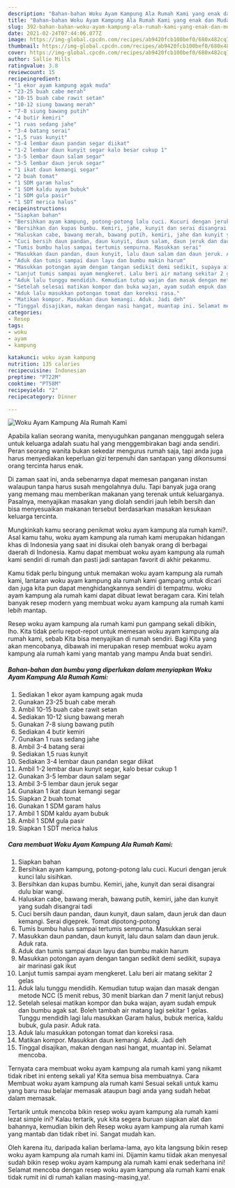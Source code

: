 ```yaml
---
description: "Bahan-bahan Woku Ayam Kampung Ala Rumah Kami yang enak dan Mudah Dibuat"
title: "Bahan-bahan Woku Ayam Kampung Ala Rumah Kami yang enak dan Mudah Dibuat"
slug: 392-bahan-bahan-woku-ayam-kampung-ala-rumah-kami-yang-enak-dan-mudah-dibuat
date: 2021-02-24T07:44:06.077Z
image: https://img-global.cpcdn.com/recipes/ab9420fcb100bef0/680x482cq70/woku-ayam-kampung-ala-rumah-kami-foto-resep-utama.jpg
thumbnail: https://img-global.cpcdn.com/recipes/ab9420fcb100bef0/680x482cq70/woku-ayam-kampung-ala-rumah-kami-foto-resep-utama.jpg
cover: https://img-global.cpcdn.com/recipes/ab9420fcb100bef0/680x482cq70/woku-ayam-kampung-ala-rumah-kami-foto-resep-utama.jpg
author: Sallie Mills
ratingvalue: 3.8
reviewcount: 15
recipeingredient:
- "1 ekor ayam kampung agak muda"
- "23-25 buah cabe merah"
- "10-15 buah cabe rawit setan"
- "10-12 siung bawang merah"
- "7-8 siung bawang putih"
- "4 butir kemiri"
- "1 ruas sedang jahe"
- "3-4 batang serai"
- "1,5 ruas kunyit"
- "3-4 lembar daun pandan segar diikat"
- "1-2 lembar daun kunyit segar kalo besar cukup 1"
- "3-5 lembar daun salam segar"
- "3-5 lembar daun jeruk segar"
- "1 ikat daun kemangi segar"
- "2 buah tomat"
- "1 SDM garam halus"
- "1 SDM kaldu ayam bubuk"
- "1 SDM gula pasir"
- "1 SDT merica halus"
recipeinstructions:
- "Siapkan bahan"
- "Bersihkan ayam kampung, potong-potong lalu cuci. Kucuri dengan jeruk kunci lalu sisihkan."
- "Bersihkan dan kupas bumbu. Kemiri, jahe, kunyit dan serai disangrai dulu biar wangi."
- "Haluskan cabe, bawang merah, bawang putih, kemiri, jahe dan kunyit yang sudah disangrai tadi"
- "Cuci bersih daun pandan, daun kunyit, daun salam, daun jeruk dan daun kemangi. Serai digeprek. Tomat dipotong-potong"
- "Tumis bumbu halus sampai tertumis sempurna. Masukkan serai"
- "Masukkan daun pandan, daun kunyit, lalu daun salam dan daun jeruk. Aduk rata."
- "Aduk dan tumis sampai daun layu dan bumbu makin harum"
- "Masukkan potongan ayam dengan tangan sedikit demi sedikit, supaya air marinasi gak ikut"
- "Lanjut tumis sampai ayam mengkeret. Lalu beri air matang sekitar 2 gelas"
- "Aduk lalu tunggu mendidih. Kemudian tutup wajan dan masak dengan metode NCC (5 menit rebus, 30 menit biarkan dan 7 menit lanjut rebus)"
- "Setelah selesai matikan kompor dan buka wajan, ayam sudah empuk dan bumbu agak sat. Boleh tambah air matang lagi sekitar 1 gelas. Tunggu mendidih lagi lalu masukkan Garam halus, bubuk merica, kaldu bubuk, gula pasir. Aduk rata."
- "Aduk lalu masukkan potongan tomat dan koreksi rasa."
- "Matikan kompor. Masukkan daun kemangi. Aduk. Jadi deh"
- "Tinggal disajikan, makan dengan nasi hangat, muantap ini. Selamat mencoba."
categories:
- Resep
tags:
- woku
- ayam
- kampung

katakunci: woku ayam kampung 
nutrition: 135 calories
recipecuisine: Indonesian
preptime: "PT22M"
cooktime: "PT58M"
recipeyield: "2"
recipecategory: Dinner

---
```



![Woku Ayam Kampung Ala Rumah Kami](https://img-global.cpcdn.com/recipes/ab9420fcb100bef0/680x482cq70/woku-ayam-kampung-ala-rumah-kami-foto-resep-utama.jpg)

Apabila kalian seorang wanita, menyuguhkan panganan menggugah selera untuk keluarga adalah suatu hal yang menggembirakan bagi anda sendiri. Peran seorang  wanita bukan sekedar mengurus rumah saja, tapi anda juga harus menyediakan keperluan gizi terpenuhi dan santapan yang dikonsumsi orang tercinta harus enak.

Di zaman  saat ini, anda sebenarnya dapat memesan panganan instan walaupun tanpa harus susah mengolahnya dulu. Tapi banyak juga orang yang memang mau memberikan makanan yang terenak untuk keluarganya. Pasalnya, menyajikan masakan yang diolah sendiri jauh lebih bersih dan bisa menyesuaikan makanan tersebut berdasarkan masakan kesukaan keluarga tercinta. 



Mungkinkah kamu seorang penikmat woku ayam kampung ala rumah kami?. Asal kamu tahu, woku ayam kampung ala rumah kami merupakan hidangan khas di Indonesia yang saat ini disukai oleh banyak orang di berbagai daerah di Indonesia. Kamu dapat membuat woku ayam kampung ala rumah kami sendiri di rumah dan pasti jadi santapan favorit di akhir pekanmu.

Kamu tidak perlu bingung untuk memakan woku ayam kampung ala rumah kami, lantaran woku ayam kampung ala rumah kami gampang untuk dicari dan juga kita pun dapat menghidangkannya sendiri di tempatmu. woku ayam kampung ala rumah kami dapat dibuat lewat beragam cara. Kini telah banyak resep modern yang membuat woku ayam kampung ala rumah kami lebih mantap.

Resep woku ayam kampung ala rumah kami pun gampang sekali dibikin, lho. Kita tidak perlu repot-repot untuk memesan woku ayam kampung ala rumah kami, sebab Kita bisa menyajikan di rumah sendiri. Bagi Kita yang akan mencobanya, dibawah ini merupakan resep membuat woku ayam kampung ala rumah kami yang mantab yang mampu Anda buat sendiri.

<!--inarticleads1-->

##### Bahan-bahan dan bumbu yang diperlukan dalam menyiapkan Woku Ayam Kampung Ala Rumah Kami:

1. Sediakan 1 ekor ayam kampung agak muda
1. Gunakan 23-25 buah cabe merah
1. Ambil 10-15 buah cabe rawit setan
1. Sediakan 10-12 siung bawang merah
1. Gunakan 7-8 siung bawang putih
1. Sediakan 4 butir kemiri
1. Gunakan 1 ruas sedang jahe
1. Ambil 3-4 batang serai
1. Sediakan 1,5 ruas kunyit
1. Sediakan 3-4 lembar daun pandan segar diikat
1. Ambil 1-2 lembar daun kunyit segar, kalo besar cukup 1
1. Gunakan 3-5 lembar daun salam segar
1. Ambil 3-5 lembar daun jeruk segar
1. Gunakan 1 ikat daun kemangi segar
1. Siapkan 2 buah tomat
1. Gunakan 1 SDM garam halus
1. Ambil 1 SDM kaldu ayam bubuk
1. Ambil 1 SDM gula pasir
1. Siapkan 1 SDT merica halus




<!--inarticleads2-->

##### Cara membuat Woku Ayam Kampung Ala Rumah Kami:

1. Siapkan bahan
1. Bersihkan ayam kampung, potong-potong lalu cuci. Kucuri dengan jeruk kunci lalu sisihkan.
1. Bersihkan dan kupas bumbu. Kemiri, jahe, kunyit dan serai disangrai dulu biar wangi.
1. Haluskan cabe, bawang merah, bawang putih, kemiri, jahe dan kunyit yang sudah disangrai tadi
1. Cuci bersih daun pandan, daun kunyit, daun salam, daun jeruk dan daun kemangi. Serai digeprek. Tomat dipotong-potong
1. Tumis bumbu halus sampai tertumis sempurna. Masukkan serai
1. Masukkan daun pandan, daun kunyit, lalu daun salam dan daun jeruk. Aduk rata.
1. Aduk dan tumis sampai daun layu dan bumbu makin harum
1. Masukkan potongan ayam dengan tangan sedikit demi sedikit, supaya air marinasi gak ikut
1. Lanjut tumis sampai ayam mengkeret. Lalu beri air matang sekitar 2 gelas
1. Aduk lalu tunggu mendidih. Kemudian tutup wajan dan masak dengan metode NCC (5 menit rebus, 30 menit biarkan dan 7 menit lanjut rebus)
1. Setelah selesai matikan kompor dan buka wajan, ayam sudah empuk dan bumbu agak sat. Boleh tambah air matang lagi sekitar 1 gelas. Tunggu mendidih lagi lalu masukkan Garam halus, bubuk merica, kaldu bubuk, gula pasir. Aduk rata.
1. Aduk lalu masukkan potongan tomat dan koreksi rasa.
1. Matikan kompor. Masukkan daun kemangi. Aduk. Jadi deh
1. Tinggal disajikan, makan dengan nasi hangat, muantap ini. Selamat mencoba.




Ternyata cara membuat woku ayam kampung ala rumah kami yang nikamt tidak ribet ini enteng sekali ya! Kita semua bisa membuatnya. Cara Membuat woku ayam kampung ala rumah kami Sesuai sekali untuk kamu yang baru mau belajar memasak ataupun bagi anda yang sudah hebat dalam memasak.

Tertarik untuk mencoba bikin resep woku ayam kampung ala rumah kami lezat simple ini? Kalau tertarik, yuk kita segera buruan siapkan alat dan bahannya, kemudian bikin deh Resep woku ayam kampung ala rumah kami yang mantab dan tidak ribet ini. Sangat mudah kan. 

Oleh karena itu, daripada kalian berlama-lama, ayo kita langsung bikin resep woku ayam kampung ala rumah kami ini. Dijamin kamu tiidak akan menyesal sudah bikin resep woku ayam kampung ala rumah kami enak sederhana ini! Selamat mencoba dengan resep woku ayam kampung ala rumah kami enak tidak rumit ini di rumah kalian masing-masing,ya!.

